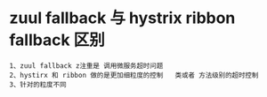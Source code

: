 # zuul fallback 与  hystrix ribbon fallback 区别
    1、zuul fallback z注重是 调用微服务超时问题
    2、hystirx 和 ribbon 做的是更加细粒度的控制   类或者 方法级别的超时控制
    3、针对的粒度不同
